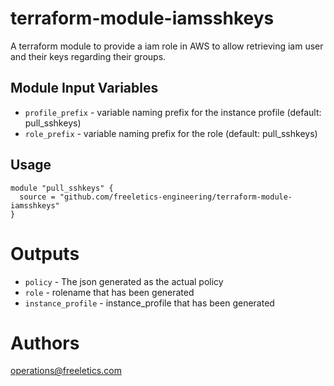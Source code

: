 # terraform-module-iamsshkeys

A terraform module to provide a iam role in AWS to allow retrieving iam user and their keys regarding their groups.

Module Input Variables
----------------------

- `profile_prefix` - variable naming prefix for the instance profile (default: pull_sshkeys)
- `role_prefix` - variable naming prefix for the role (default: pull_sshkeys)

Usage
-----

```hcl
module "pull_sshkeys" {
  source = "github.com/freeletics-engineering/terraform-module-iamsshkeys"
}
```


Outputs
=======

 - `policy`            - The json generated as the actual policy
 - `role`              - rolename that has been generated
 - `instance_profile`  - instance_profile that has been generated


Authors
=======

operations@freeletics.com